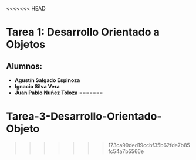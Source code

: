 <<<<<<< HEAD
# Tarea 1: Desarrollo Orientado a Objetos
## Alumnos:
- **Agustín Salgado Espinoza**
- **Ignacio Silva Vera**
- **Juan Pablo Nuñez Toloza**
=======
# Tarea-3-Desarrollo-Orientado-Objeto
>>>>>>> 173ca99ded19ccbf35b62fde7b85fc54a7b5566e
